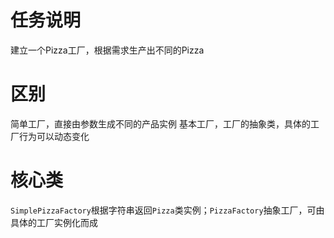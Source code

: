 # 任务说明
建立一个Pizza工厂，根据需求生产出不同的Pizza

# 区别
简单工厂，直接由参数生成不同的产品实例
基本工厂，工厂的抽象类，具体的工厂行为可以动态变化

# 核心类
`SimplePizzaFactory`根据字符串返回`Pizza`类实例；`PizzaFactory`抽象工厂，可由具体的工厂实例化而成